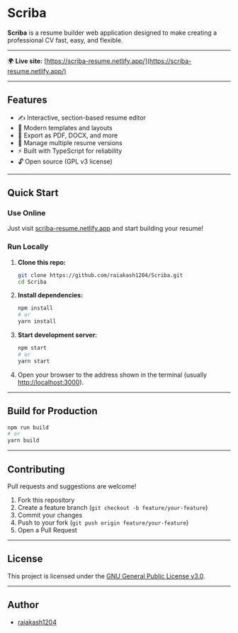 # Scriba

**Scriba** is a resume builder web application designed to make creating a professional CV fast, easy, and flexible.

---

🌍 **Live site:** [https://scriba-resume.netlify.app/](https://scriba-resume.netlify.app/)

---

## Features

- ✍️ Interactive, section-based resume editor  
- 🎨 Modern templates and layouts  
- 📄 Export as PDF, DOCX, and more  
- 📝 Manage multiple resume versions  
- ⚡ Built with TypeScript for reliability  
- 🔓 Open source (GPL v3 license)

---

## Quick Start

### Use Online

Just visit [scriba-resume.netlify.app](https://scriba-resume.netlify.app/) and start building your resume!

### Run Locally

1. **Clone this repo:**
    ```bash
    git clone https://github.com/raiakash1204/Scriba.git
    cd Scriba
    ```
2. **Install dependencies:**
    ```bash
    npm install
    # or
    yarn install
    ```
3. **Start development server:**
    ```bash
    npm start
    # or
    yarn start
    ```
4. Open your browser to the address shown in the terminal (usually [http://localhost:3000](http://localhost:3000)).

---

## Build for Production

```bash
npm run build
# or
yarn build
```

---

## Contributing

Pull requests and suggestions are welcome!

1. Fork this repository
2. Create a feature branch (`git checkout -b feature/your-feature`)
3. Commit your changes
4. Push to your fork (`git push origin feature/your-feature`)
5. Open a Pull Request

---

## License

This project is licensed under the [GNU General Public License v3.0](LICENSE).

---

## Author

- [raiakash1204](https://github.com/raiakash1204)